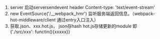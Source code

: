 1. server 启动serversendevent header Content-type: 'text/event-stream'
2. new EventSource('/__webpack_hmr') 监听服务端返回信息。（webpack-hot-middleware/client 通过entry入口注入）
3. 获取.json、xxx.hot.js， json存hash   hot.js存储更新的module 即 {'./src/xxx': functin(){xxxxx}}